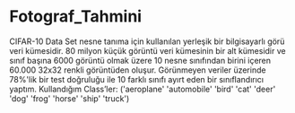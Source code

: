 # Fotograf_Tahmini
CIFAR-10 Data Set
nesne tanıma için kullanılan yerleşik bir bilgisayarlı görü veri kümesidir.
80 milyon küçük görüntü veri kümesinin bir alt kümesidir ve sınıf başına 6000 görüntü olmak üzere 10 nesne sınıfından birini içeren 60.000 32x32 renkli görüntüden oluşur.
Görünmeyen veriler üzerinde 78%'lik bir test doğruluğu ile 10 farklı sınıfı ayırt eden bir sınıflandırıcı yaptım.
Kullandığım Class’ler: ('aeroplane' 'automobile' 'bird' 'cat' 'deer' 'dog' 'frog' 'horse' 'ship' 'truck')
      
